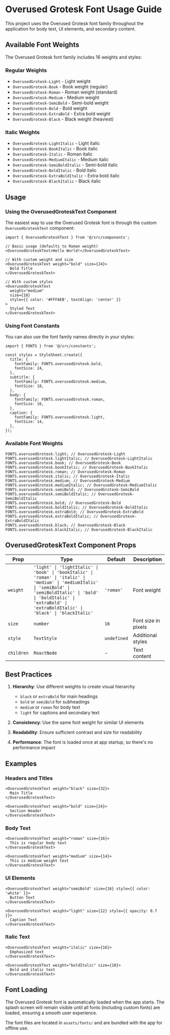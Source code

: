 # Overused Grotesk Font Usage Guide

This project uses the Overused Grotesk font family throughout the application for body text, UI elements, and secondary content.

## Available Font Weights

The Overused Grotesk font family includes 16 weights and styles:

### Regular Weights

- `OverusedGrotesk-Light` - Light weight
- `OverusedGrotesk-Book` - Book weight (regular)
- `OverusedGrotesk-Roman` - Roman weight (standard)
- `OverusedGrotesk-Medium` - Medium weight
- `OverusedGrotesk-SemiBold` - Semi-bold weight
- `OverusedGrotesk-Bold` - Bold weight
- `OverusedGrotesk-ExtraBold` - Extra bold weight
- `OverusedGrotesk-Black` - Black weight (heaviest)

### Italic Weights

- `OverusedGrotesk-LightItalic` - Light italic
- `OverusedGrotesk-BookItalic` - Book italic
- `OverusedGrotesk-Italic` - Roman italic
- `OverusedGrotesk-MediumItalic` - Medium italic
- `OverusedGrotesk-SemiBoldItalic` - Semi-bold italic
- `OverusedGrotesk-BoldItalic` - Bold italic
- `OverusedGrotesk-ExtraBoldItalic` - Extra bold italic
- `OverusedGrotesk-BlackItalic` - Black italic

## Usage

### Using the OverusedGroteskText Component

The easiest way to use the Overused Grotesk font is through the custom `OverusedGroteskText` component:

```tsx
import { OverusedGroteskText } from '@/src/components';

// Basic usage (defaults to Roman weight)
<OverusedGroteskText>Hello World!</OverusedGroteskText>

// With custom weight and size
<OverusedGroteskText weight="bold" size={24}>
  Bold Title
</OverusedGroteskText>

// With custom styles
<OverusedGroteskText
  weight="medium"
  size={18}
  style={{ color: '#FFFAEB', textAlign: 'center' }}
>
  Styled Text
</OverusedGroteskText>
```

### Using Font Constants

You can also use the font family names directly in your styles:

```tsx
import { FONTS } from '@/src/constants';

const styles = StyleSheet.create({
  title: {
    fontFamily: FONTS.overusedGrotesk.bold,
    fontSize: 24,
  },
  subtitle: {
    fontFamily: FONTS.overusedGrotesk.medium,
    fontSize: 18,
  },
  body: {
    fontFamily: FONTS.overusedGrotesk.roman,
    fontSize: 16,
  },
  caption: {
    fontFamily: FONTS.overusedGrotesk.light,
    fontSize: 14,
  },
});
```

### Available Font Weights

```tsx
FONTS.overusedGrotesk.light; // OverusedGrotesk-Light
FONTS.overusedGrotesk.lightItalic; // OverusedGrotesk-LightItalic
FONTS.overusedGrotesk.book; // OverusedGrotesk-Book
FONTS.overusedGrotesk.bookItalic; // OverusedGrotesk-BookItalic
FONTS.overusedGrotesk.roman; // OverusedGrotesk-Roman
FONTS.overusedGrotesk.italic; // OverusedGrotesk-Italic
FONTS.overusedGrotesk.medium; // OverusedGrotesk-Medium
FONTS.overusedGrotesk.mediumItalic; // OverusedGrotesk-MediumItalic
FONTS.overusedGrotesk.semiBold; // OverusedGrotesk-SemiBold
FONTS.overusedGrotesk.semiBoldItalic; // OverusedGrotesk-SemiBoldItalic
FONTS.overusedGrotesk.bold; // OverusedGrotesk-Bold
FONTS.overusedGrotesk.boldItalic; // OverusedGrotesk-BoldItalic
FONTS.overusedGrotesk.extraBold; // OverusedGrotesk-ExtraBold
FONTS.overusedGrotesk.extraBoldItalic; // OverusedGrotesk-ExtraBoldItalic
FONTS.overusedGrotesk.black; // OverusedGrotesk-Black
FONTS.overusedGrotesk.blackItalic; // OverusedGrotesk-BlackItalic
```

## OverusedGroteskText Component Props

| Prop       | Type                                                                                                                                                                                                                                  | Default     | Description         |
| ---------- | ------------------------------------------------------------------------------------------------------------------------------------------------------------------------------------------------------------------------------------- | ----------- | ------------------- |
| `weight`   | `'light' \| 'lightItalic' \| 'book' \| 'bookItalic' \| 'roman' \| 'italic' \| 'medium' \| 'mediumItalic' \| 'semiBold' \| 'semiBoldItalic' \| 'bold' \| 'boldItalic' \| 'extraBold' \| 'extraBoldItalic' \| 'black' \| 'blackItalic'` | `'roman'`   | Font weight         |
| `size`     | `number`                                                                                                                                                                                                                              | `16`        | Font size in pixels |
| `style`    | `TextStyle`                                                                                                                                                                                                                           | `undefined` | Additional styles   |
| `children` | `ReactNode`                                                                                                                                                                                                                           | -           | Text content        |

## Best Practices

1. **Hierarchy**: Use different weights to create visual hierarchy
   - `black` or `extraBold` for main headings
   - `bold` or `semiBold` for subheadings
   - `medium` or `roman` for body text
   - `light` for captions and secondary text

2. **Consistency**: Use the same font weight for similar UI elements

3. **Readability**: Ensure sufficient contrast and size for readability

4. **Performance**: The font is loaded once at app startup, so there's no performance impact

## Examples

### Headers and Titles

```tsx
<OverusedGroteskText weight="black" size={32}>
  Main Title
</OverusedGroteskText>

<OverusedGroteskText weight="bold" size={24}>
  Section Header
</OverusedGroteskText>
```

### Body Text

```tsx
<OverusedGroteskText weight="roman" size={16}>
  This is regular body text
</OverusedGroteskText>

<OverusedGroteskText weight="medium" size={14}>
  This is medium weight text
</OverusedGroteskText>
```

### UI Elements

```tsx
<OverusedGroteskText weight="semiBold" size={16} style={{ color: 'white' }}>
  Button Text
</OverusedGroteskText>

<OverusedGroteskText weight="light" size={12} style={{ opacity: 0.7 }}>
  Caption Text
</OverusedGroteskText>
```

### Italic Text

```tsx
<OverusedGroteskText weight="italic" size={16}>
  Emphasized text
</OverusedGroteskText>

<OverusedGroteskText weight="boldItalic" size={18}>
  Bold and italic text
</OverusedGroteskText>
```

## Font Loading

The Overused Grotesk font is automatically loaded when the app starts. The splash screen will remain visible until all fonts (including custom fonts) are loaded, ensuring a smooth user experience.

The font files are located in `assets/fonts/` and are bundled with the app for offline use.
